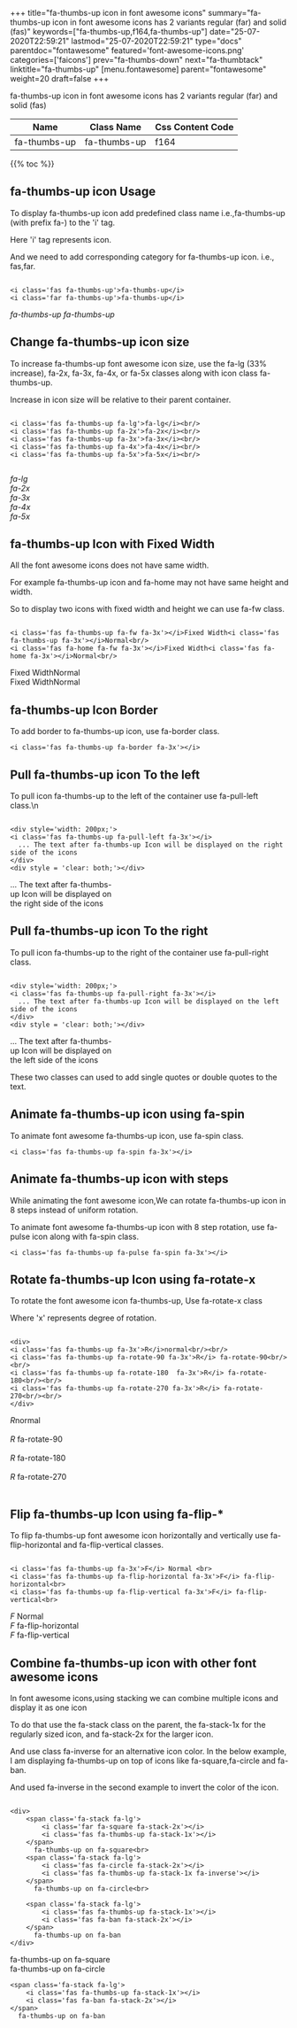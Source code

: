 +++
title="fa-thumbs-up icon in font awesome icons"
summary="fa-thumbs-up icon in font awesome icons has 2 variants regular (far) and solid (fas)"
keywords=["fa-thumbs-up,f164,fa-thumbs-up"]
date="25-07-2020T22:59:21"
lastmod="25-07-2020T22:59:21"
type="docs"
parentdoc="fontawesome"
featured='font-awesome-icons.png'
categories=['faicons']
prev="fa-thumbs-down"
next="fa-thumbtack"
linktitle="fa-thumbs-up"
[menu.fontawesome]
parent="fontawesome"
weight=20
draft=false
+++


fa-thumbs-up icon in font awesome icons has 2 variants regular (far) and solid (fas)

<div class='table-responsive'><table class='table'><thead><tr><th>Name</th><th>Class Name</th><th>Css Content Code</th></tr></thead><tbody><tr><td>fa-thumbs-up</td><td>fa-thumbs-up</td><td>f164</td></tr></tbody></table></div>


{{% toc %}}


## fa-thumbs-up icon Usage

To display fa-thumbs-up icon add predefined class name i.e.,fa-thumbs-up (with prefix fa-) to the 'i' tag.

Here 'i' tag represents icon.

And we need to add corresponding category for fa-thumbs-up icon. i.e., fas,far.


```

<i class='fas fa-thumbs-up'>fa-thumbs-up</i>
<i class='far fa-thumbs-up'>fa-thumbs-up</i>
```

<i class='fas fa-thumbs-up'>fa-thumbs-up</i>
<i class='far fa-thumbs-up'>fa-thumbs-up</i>




## Change fa-thumbs-up icon size
To increase fa-thumbs-up font awesome icon size, use the fa-lg (33% increase), fa-2x, fa-3x, fa-4x, or fa-5x classes along with icon class fa-thumbs-up.

Increase in icon size will be relative to their parent container. 

```

<i class='fas fa-thumbs-up fa-lg'>fa-lg</i><br/>
<i class='fas fa-thumbs-up fa-2x'>fa-2x</i><br/>
<i class='fas fa-thumbs-up fa-3x'>fa-3x</i><br/>
<i class='fas fa-thumbs-up fa-4x'>fa-4x</i><br/>
<i class='fas fa-thumbs-up fa-5x'>fa-5x</i><br/>
            
```

<i class='fas fa-thumbs-up fa-lg'>fa-lg</i><br/>
<i class='fas fa-thumbs-up fa-2x'>fa-2x</i><br/>
<i class='fas fa-thumbs-up fa-3x'>fa-3x</i><br/>
<i class='fas fa-thumbs-up fa-4x'>fa-4x</i><br/>
<i class='fas fa-thumbs-up fa-5x'>fa-5x</i><br/>
            



## fa-thumbs-up Icon with Fixed Width 

All the font awesome icons does not have same width.

For example fa-thumbs-up icon and fa-home may not have same height and width.

So to display two icons with fixed width and height we can use fa-fw class.


```

<i class='fas fa-thumbs-up fa-fw fa-3x'></i>Fixed Width<i class='fas fa-thumbs-up fa-3x'></i>Normal<br/>
<i class='fas fa-home fa-fw fa-3x'></i>Fixed Width<i class='fas fa-home fa-3x'></i>Normal<br/>
```

<i class='fas fa-thumbs-up fa-fw fa-3x'></i>Fixed Width<i class='fas fa-thumbs-up fa-3x'></i>Normal<br/>
<i class='fas fa-home fa-fw fa-3x'></i>Fixed Width<i class='fas fa-home fa-3x'></i>Normal<br/>



## fa-thumbs-up Icon Border 

To add border to fa-thumbs-up icon, use fa-border class.


```
<i class='fas fa-thumbs-up fa-border fa-3x'></i>

```
<i class='fas fa-thumbs-up fa-border fa-3x'></i>





## Pull fa-thumbs-up icon To the left

To pull icon fa-thumbs-up to the left of the container use fa-pull-left class.\n

```

<div style='width: 200px;'>
<i class='fas fa-thumbs-up fa-pull-left fa-3x'></i>
  ... The text after fa-thumbs-up Icon will be displayed on the right side of the icons
</div>
<div style = 'clear: both;'></div>
```

<div style='width: 200px;'>
<i class='fas fa-thumbs-up fa-pull-left fa-3x'></i>
  ... The text after fa-thumbs-up Icon will be displayed on the right side of the icons
</div>
<div style = 'clear: both;'></div>




## Pull fa-thumbs-up icon To the right
To pull icon fa-thumbs-up to the right of the container use fa-pull-right class.

```

<div style='width: 200px;'>
<i class='fas fa-thumbs-up fa-pull-right fa-3x'></i>
  ... The text after fa-thumbs-up Icon will be displayed on the left side of the icons
</div>
<div style = 'clear: both;'></div>
```

<div style='width: 200px;'>
<i class='fas fa-thumbs-up fa-pull-right fa-3x'></i>
  ... The text after fa-thumbs-up Icon will be displayed on the left side of the icons
</div>
<div style = 'clear: both;'></div>

These two classes can used to add single quotes or double quotes to the text.


## Animate fa-thumbs-up icon using fa-spin
To animate font awesome fa-thumbs-up icon, use fa-spin class.

```
<i class='fas fa-thumbs-up fa-spin fa-3x'></i>
```
<i class='fas fa-thumbs-up fa-spin fa-3x'></i>




## Animate fa-thumbs-up icon with steps
While animating the font awesome icon,We can rotate fa-thumbs-up icon in 8 steps instead of uniform rotation.

To animate font awesome fa-thumbs-up icon with 8 step rotation, use fa-pulse icon along with fa-spin class.


```
<i class='fas fa-thumbs-up fa-pulse fa-spin fa-3x'></i>

```
<i class='fas fa-thumbs-up fa-pulse fa-spin fa-3x'></i>





## Rotate fa-thumbs-up Icon using fa-rotate-x
To rotate the font awesome icon fa-thumbs-up, Use fa-rotate-x class

Where 'x' represents degree of rotation.


```

<div>
<i class='fas fa-thumbs-up fa-3x'>R</i>normal<br/><br/>
<i class='fas fa-thumbs-up fa-rotate-90 fa-3x'>R</i> fa-rotate-90<br/><br/> 
<i class='fas fa-thumbs-up fa-rotate-180  fa-3x'>R</i> fa-rotate-180<br/><br/> 
<i class='fas fa-thumbs-up fa-rotate-270 fa-3x'>R</i> fa-rotate-270<br/><br/>
</div>
```

<div>
<i class='fas fa-thumbs-up fa-3x'>R</i>normal<br/><br/>
<i class='fas fa-thumbs-up fa-rotate-90 fa-3x'>R</i> fa-rotate-90<br/><br/> 
<i class='fas fa-thumbs-up fa-rotate-180  fa-3x'>R</i> fa-rotate-180<br/><br/> 
<i class='fas fa-thumbs-up fa-rotate-270 fa-3x'>R</i> fa-rotate-270<br/><br/>
</div>




## Flip fa-thumbs-up Icon using fa-flip-*
To flip fa-thumbs-up font awesome icon horizontally and vertically use fa-flip-horizontal and fa-flip-vertical classes. 

```

<i class='fas fa-thumbs-up fa-3x'>F</i> Normal <br>
<i class='fas fa-thumbs-up fa-flip-horizontal fa-3x'>F</i> fa-flip-horizontal<br>
<i class='fas fa-thumbs-up fa-flip-vertical fa-3x'>F</i> fa-flip-vertical<br>
```

<i class='fas fa-thumbs-up fa-3x'>F</i> Normal <br>
<i class='fas fa-thumbs-up fa-flip-horizontal fa-3x'>F</i> fa-flip-horizontal<br>
<i class='fas fa-thumbs-up fa-flip-vertical fa-3x'>F</i> fa-flip-vertical<br>




## Combine fa-thumbs-up icon with other font awesome icons
In font awesome icons,using stacking we can combine multiple icons and display it as one icon 

To do that use the fa-stack class on the parent, the fa-stack-1x for the regularly sized icon, and fa-stack-2x for the larger icon.

And use class fa-inverse for an alternative icon color. 
In the below example, I am displaying fa-thumbs-up on top of icons like fa-square,fa-circle and fa-ban.

And used fa-inverse in the second example to invert the color of the icon.

```

<div>
    <span class='fa-stack fa-lg'>
        <i class='far fa-square fa-stack-2x'></i>
        <i class='fas fa-thumbs-up fa-stack-1x'></i>
    </span>
      fa-thumbs-up on fa-square<br>
    <span class='fa-stack fa-lg'>
        <i class='fas fa-circle fa-stack-2x'></i>
        <i class='fas fa-thumbs-up fa-stack-1x fa-inverse'></i>
    </span>
      fa-thumbs-up on fa-circle<br>

    <span class='fa-stack fa-lg'>
        <i class='fas fa-thumbs-up fa-stack-1x'></i>
        <i class='fas fa-ban fa-stack-2x'></i>
    </span>
      fa-thumbs-up on fa-ban
</div>
```

<div>
    <span class='fa-stack fa-lg'>
        <i class='far fa-square fa-stack-2x'></i>
        <i class='fas fa-thumbs-up fa-stack-1x'></i>
    </span>
      fa-thumbs-up on fa-square<br>
    <span class='fa-stack fa-lg'>
        <i class='fas fa-circle fa-stack-2x'></i>
        <i class='fas fa-thumbs-up fa-stack-1x fa-inverse'></i>
    </span>
      fa-thumbs-up on fa-circle<br>

    <span class='fa-stack fa-lg'>
        <i class='fas fa-thumbs-up fa-stack-1x'></i>
        <i class='fas fa-ban fa-stack-2x'></i>
    </span>
      fa-thumbs-up on fa-ban
</div>






